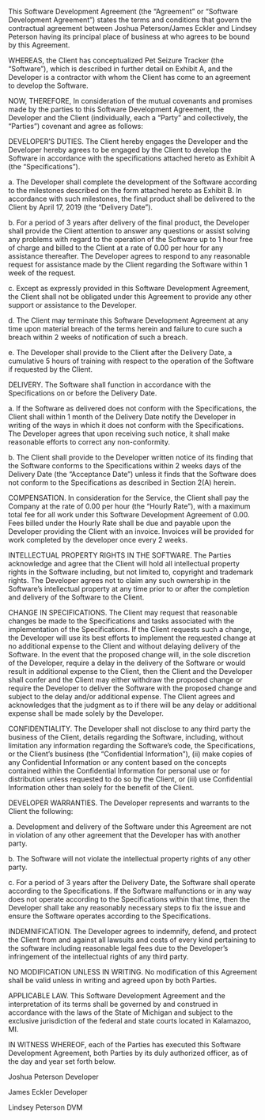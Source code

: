 This Software Development Agreement (the “Agreement” or “Software Development Agreement”) states the terms and conditions that govern the contractual agreement between Joshua Peterson/James Eckler and Lindsey Peterson having its principal place of business at who agrees to be bound by this Agreement.

WHEREAS, the Client has conceptualized Pet Seizure Tracker (the “Software”), which is described in further detail on Exhibit A, and the Developer is a contractor with whom the Client has come to an agreement to develop the Software.

NOW, THEREFORE, In consideration of the mutual covenants and promises made by the parties to this Software Development Agreement, the Developer and the Client (individually, each a “Party” and collectively, the “Parties”) covenant and agree as follows:

DEVELOPER’S DUTIES.  The Client hereby engages the Developer and the Developer hereby agrees to be engaged by the Client to develop the Software in accordance with the specifications attached hereto as Exhibit A (the “Specifications”).

a. The Developer shall complete the development of the Software according to the milestones described on the form attached hereto as Exhibit B. In accordance with such milestones, the final product shall be delivered to the Client by April 17, 2019 (the “Delivery Date”).

b. For a period of 3 years after delivery of the final product, the Developer shall provide the Client attention to answer any questions or assist solving any problems with regard to the operation of the Software up to 1 hour free of charge and billed to the Client at a rate of 0.00 per hour for any assistance thereafter. The Developer agrees to respond to any reasonable request for assistance made by the Client regarding the Software within 1 week of the request.

c. Except as expressly provided in this Software Development Agreement, the Client shall not be obligated under this Agreement to provide any other support or assistance to the Developer.

d. The Client may terminate this Software Development Agreement at any time upon material breach of the terms herein and failure to cure such a breach within 2 weeks of notification of such a breach.

e. The Developer shall provide to the Client after the Delivery Date, a cumulative 5 hours of training with respect to the operation of the Software if requested by the Client.

DELIVERY.  The Software shall function in accordance with the Specifications on or before the Delivery Date.

a. If the Software as delivered does not conform with the Specifications, the Client shall within 1 month of the Delivery Date notify the Developer in writing of the ways in which it does not conform with the Specifications. The Developer agrees that upon receiving such notice, it shall make reasonable efforts to correct any non-conformity.

b. The Client shall provide to the Developer written notice of its finding that the Software conforms to the Specifications within 2 weeks days of the Delivery Date (the “Acceptance Date”) unless it finds that the Software does not conform to the Specifications as described in Section 2(A) herein.

COMPENSATION.  In consideration for the Service, the Client shall pay the Company at the rate of 0.00 per hour (the “Hourly Rate”), with a maximum total fee for all work under this Software Development Agreement of 0.00. Fees billed under the Hourly Rate shall be due and payable upon the Developer providing the Client with an invoice.  Invoices will be provided for work completed by the developer once every 2 weeks.

INTELLECTUAL PROPERTY RIGHTS IN THE SOFTWARE. The Parties acknowledge and agree that the Client will hold all intellectual property rights in the Software including, but not limited to, copyright and trademark rights. The Developer agrees not to claim any such ownership in the Software’s intellectual property at any time prior to or after the completion and delivery of the Software to the Client.

CHANGE IN SPECIFICATIONS. The Client may request that reasonable changes be made to the Specifications and tasks associated with the implementation of the Specifications. If the Client requests such a change, the Developer will use its best efforts to implement the requested change at no additional expense to the Client and without delaying delivery of the Software. In the event that the proposed change will, in the sole discretion of the Developer, require a delay in the delivery of the Software or would result in additional expense to the Client, then the Client and the Developer shall confer and the Client may either withdraw the proposed change or require the Developer to deliver the Software with the proposed change and subject to the delay and/or additional expense. The Client agrees and acknowledges that the judgment as to if there will be any delay or additional expense shall be made solely by the Developer.

CONFIDENTIALITY. The Developer shall not disclose to any third party the business of the Client, details regarding the Software, including, without limitation any information regarding the Software’s code, the Specifications, or the Client’s business (the “Confidential Information”), (ii) make copies of any Confidential Information or any content based on the concepts contained within the Confidential Information for personal use or for distribution unless requested to do so by the Client, or (iii) use Confidential Information other than solely for the benefit of the Client.

DEVELOPER WARRANTIES.  The Developer represents and warrants to the Client the following:

a. Development and delivery of the Software under this Agreement are not in violation of any other agreement that the Developer has with another party.

b. The Software will not violate the intellectual property rights of any other party.

c. For a period of 3 years after the Delivery Date, the Software shall operate according to the Specifications. If the Software malfunctions or in any way does not operate according to the Specifications within that time, then the Developer shall take any reasonably necessary steps to fix the issue and ensure the Software operates according to the Specifications.

INDEMNIFICATION. The Developer agrees to indemnify, defend, and protect the Client from and against all lawsuits and costs of every kind pertaining to the software including reasonable legal fees due to the Developer’s infringement of the intellectual rights of any third party.

NO MODIFICATION UNLESS IN WRITING. No modification of this Agreement shall be valid unless in writing and agreed upon by both Parties.

APPLICABLE LAW. This Software Development Agreement and the interpretation of its terms shall be governed by and construed in accordance with the laws of the State of Michigan and subject to the exclusive jurisdiction of the federal and state courts located in Kalamazoo, MI.

IN WITNESS WHEREOF, each of the Parties has executed this Software Development Agreement, both Parties by its duly authorized officer, as of the day and year set forth below.

 

Joshua Peterson
Developer

James Eckler
Developer

Lindsey Peterson
DVM

